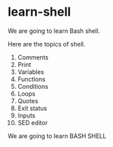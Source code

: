 # learn-shell

We are going to learn Bash shell.

Here are the topics of shell.

1. Comments
2. Print
3. Variables
4. Functions
5. Conditions
6. Loops
7. Quotes
8. Exit status
9. Inputs
10. SED editor

We are going to learn BASH SHELL
